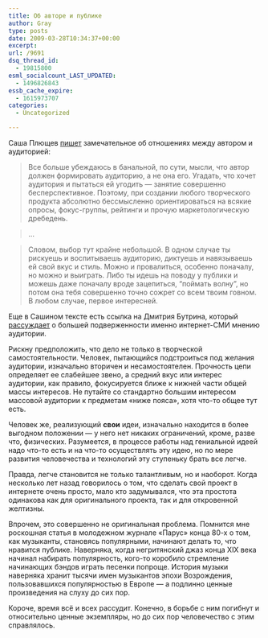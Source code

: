 ```yaml
---
title: Об авторе и публике
author: Gray
type: posts
date: 2009-03-28T10:34:37+00:00
excerpt:
url: /9691
dsq_thread_id:
  - 19815800
esml_socialcount_LAST_UPDATED:
  - 1496826843
essb_cache_expire:
  - 1615973707
categories:
  - Uncategorized

---
```








Саша Плющев [пишет][1] замечательное об отношениях между автором и аудиторией:

> Все больше убеждаюсь в банальной, по сути, мысли, что автор должен формировать аудиторию, а не она его. Угадать, что хочет аудитория и пытаться ей угодить &#8212; занятие совершенно бесперспективное. Поэтому, при создании любого творческого продукта абсолютно бессмысленно ориентироваться на всякие опросы, фокус-группы, рейтинги и прочую маркетологическую дребедень. 

> &#8230; 

> Словом, выбор тут крайне небольшой. В одном случае ты рискуешь и воспитываешь аудиторию, диктуешь и навязываешь ей свой вкус и стиль. Можно и провалиться, особенно поначалу, но можно и выиграть. Либо ты идешь на поводу у публики и можешь даже поначалу вроде зацепиться, “поймать волну”, но потом она тебя совершенно точно сожрет со всем твоим говном. В любом случае, первое интересней. 

Еще в Сашином тексте есть ссылка на Дмитрия Бутрина, который [рассуждает][2] о большей подверженности именно интернет-СМИ мнению аудитории.

Рискну предположить, что дело не только в творческой самостоятельности. Человек, пытающийся подстроиться под желания аудитории, изначально вторичен и несамостоятелен. Прочность цепи определяет ее слабейшее звено, а средний вкус или интерес аудитории, как правило, фокусируется ближе к нижней части общей массы интересов. Не путайте со стандартно большим интересом массовой аудитории к предметам &#171;ниже пояса&#187;, хотя что-то общее тут есть.

Человек же, реализующий **свои** идеи, изначально находится в более выгодном положении &#8212; у него нет никаких ограничений, кроме, разве что, физических. Разумеется, в процессе работы над гениальной идеей надо что-то есть и на что-то осуществлять эту идею, но по мере развития человечества и технологий эту ступеньку брать все легче.

Правда, легче становится не только талантливым, но и наоборот. Когда несколько лет назад говорилось о том, что сделать свой проект в интернете очень просто, мало кто задумывался, что эта простота одинакова как для оригинального проекта, так и для откровенной желтизны.

Впрочем, это совершенно не оригинальная проблема. Помнится мне роскошная статья в молодежном журнале &#171;Парус&#187; конца 80-х о том, как музыканты, становясь популярными, начинают делать то, что нравится публике. Наверняка, когда негритянский джаз конца XIX века начинал набирать популярность, кого-то коробило стремление начинающих бэндов играть песенки попроще. История музыки наверняка хранит тысячи имен музыкантов эпохи Возрождения, пользовавшихся популярностью в Европе &#8212; а подлинно ценные произведения на слуху до сих пор.

Короче, время всё и всех рассудит. Конечно, в борьбе с ним погибнут и относительно ценные экземпляры, но до сих пор человечество с этим справлялось.

 [1]: http://plushev.com/2009/03/24/3931/
 [2]: http://zt.livejournal.com/331177.html